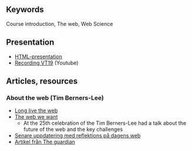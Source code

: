 ## Keywords
Course introduction, The web, Web Science

## Presentation
- [HTML-presentation](https://rawgit.com/1dv527/syllabus/master/lectures/00/index.html#/)
- [Recording VT19](https://youtu.be/d6f0hCOcJH4) (Youtube)


## Articles, resources

### About the web (Tim Berners-Lee)
- [Long live the web](https://www.scientificamerican.com/article/long-live-the-web/)
- [The web we want](https://www.youtube.com/watch?v=fvYxPMdcgjo)
  - At the 25th celebration of the Tim Berners-Lee had a talk about the future of the web  and the key challenges
- [Senare uppdatering med reflektions på dagens web](https://webfoundation.org/2018/03/web-birthday-29/)
- [Artikel från The guardian](https://www.theguardian.com/technology/2017/nov/15/tim-berners-lee-world-wide-web-net-neutrality)
